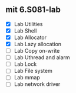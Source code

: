 ## mit 6.S081-lab

- [X] Lab Utilities
- [X] Lab Shell
- [X] Lab Allocator
- [X] Lab Lazy allocation
- [ ] Lab Copy on-write
- [ ] Lab Uthread and alarm
- [ ] Lab Lock
- [ ] Lab File system
- [ ] Lab mmap
- [ ] Lab network driver
